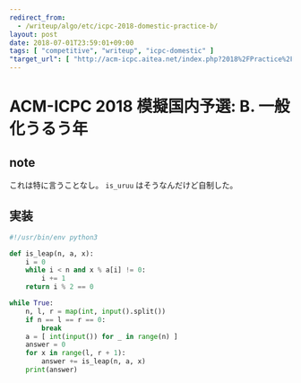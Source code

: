```yaml
---
redirect_from:
  - /writeup/algo/etc/icpc-2018-domestic-practice-b/
layout: post
date: 2018-07-01T23:59:01+09:00
tags: [ "competitive", "writeup", "icpc-domestic" ]
"target_url": [ "http://acm-icpc.aitea.net/index.php?2018%2FPractice%2F%E6%A8%A1%E6%93%AC%E5%9B%BD%E5%86%85%E4%BA%88%E9%81%B8%2F%E5%95%8F%E9%A1%8C%E6%96%87%E3%81%A8%E3%83%87%E3%83%BC%E3%82%BF%E3%82%BB%E3%83%83%E3%83%88" ]
---
```


# ACM-ICPC 2018 模擬国内予選: B. 一般化うるう年

## note

これは特に言うことなし。 `is_uruu` はそうなんだけど自制した。

## 実装

``` python
#!/usr/bin/env python3

def is_leap(n, a, x):
    i = 0
    while i < n and x % a[i] != 0:
        i += 1
    return i % 2 == 0

while True:
    n, l, r = map(int, input().split())
    if n == l == r == 0:
        break
    a = [ int(input()) for _ in range(n) ]
    answer = 0
    for x in range(l, r + 1):
        answer += is_leap(n, a, x)
    print(answer)
```
